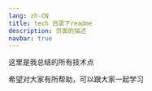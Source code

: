 ```yaml
---
lang: zh-CN
title: tech 目录下readme
description: 页面的描述
navbar: true
---
```


这里是我总结的所有技术点

希望对大家有所帮助，可以跟大家一起学习

